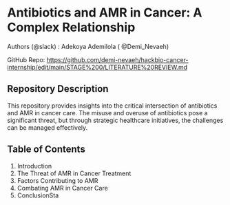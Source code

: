 # Antibiotics and AMR in Cancer: A Complex Relationship

Authors (@slack) : Adekoya Ademilola ( @Demi_Nevaeh)

GitHub Repo: https://github.com/demi-nevaeh/hackbio-cancer-internship/edit/main/STAGE%200/LITERATURE%20REVIEW.md

## Repository Description
This repository provides insights into the critical intersection of antibiotics and AMR in cancer care. The misuse and overuse of antibiotics pose a significant threat, but through strategic healthcare initiatives, the challenges can be managed effectively.

## Table of Contents
1. Introduction
2. The Threat of AMR in Cancer Treatment
3. Factors Contributing to AMR
4. Combating AMR in Cancer Care
5. ConclusionSta
